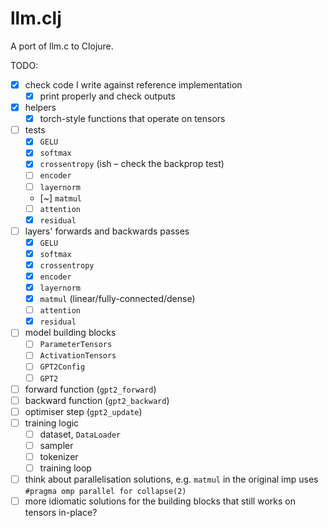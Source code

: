 # llm.clj

A port of llm.c to Clojure.

TODO:

- [x] check code I write against reference implementation
  - [x] print properly and check outputs
- [x] helpers
  - [x] torch-style functions that operate on tensors
- [ ] tests
  - [x] `GELU`
  - [x] `softmax`
  - [x] `crossentropy` (ish – check the backprop test)
  - [ ] `encoder`
  - [ ] `layernorm`
  - [~] `matmul`
  - [ ] `attention`
  - [x] `residual`
- [ ] layers' forwards and backwards passes
  - [x] `GELU`
  - [x] `softmax`
  - [x] `crossentropy`
  - [x] `encoder`
  - [x] `layernorm`
  - [x] `matmul` (linear/fully-connected/dense)
  - [ ] `attention`
  - [x] `residual`
- [ ] model building blocks
  - [ ] `ParameterTensors`
  - [ ] `ActivationTensors`
  - [ ] `GPT2Config`
  - [ ] `GPT2`
- [ ] forward function (`gpt2_forward`)
- [ ] backward function (`gpt2_backward`)
- [ ] optimiser step (`gpt2_update`)
- [ ] training logic
  - [ ] dataset, `DataLoader`
  - [ ] sampler
  - [ ] tokenizer
  - [ ] training loop
- [ ] think about parallelisation solutions, e.g. `matmul` in the original imp uses `#pragma omp parallel for collapse(2)`
- [ ] more idiomatic solutions for the building blocks that still works on tensors in-place?
